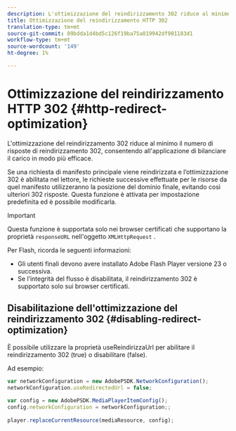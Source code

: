 ```yaml
---
description: L'ottimizzazione del reindirizzamento 302 riduce al minimo il numero di risposte di reindirizzamento 302, consentendo all'applicazione di bilanciare il carico in modo più efficace.
title: Ottimizzazione del reindirizzamento HTTP 302
translation-type: tm+mt
source-git-commit: 89bdda1d4bd5c126f19ba75a819942df901183d1
workflow-type: tm+mt
source-wordcount: '149'
ht-degree: 1%

---
```



# Ottimizzazione del reindirizzamento HTTP 302 {#http-redirect-optimization}

L&#39;ottimizzazione del reindirizzamento 302 riduce al minimo il numero di risposte di reindirizzamento 302, consentendo all&#39;applicazione di bilanciare il carico in modo più efficace.

Se una richiesta di manifesto principale viene reindirizzata e l’ottimizzazione 302 è abilitata nel lettore, le richieste successive effettuate per le risorse da quel manifesto utilizzeranno la posizione del dominio finale, evitando così ulteriori 302 risposte. Questa funzione è attivata per impostazione predefinita ed è possibile modificarla.

>[!IMPORTANT]
>
>Questa funzione è supportata solo nei browser certificati che supportano la proprietà `responseURL` nell&#39;oggetto `XMLHttpRequest` .

Per Flash, ricorda le seguenti informazioni:

* Gli utenti finali devono avere installato Adobe Flash Player versione 23 o successiva.
* Se l’integrità del flusso è disabilitata, il reindirizzamento 302 è supportato solo sui browser certificati.

## Disabilitazione dell&#39;ottimizzazione del reindirizzamento 302 {#disabling-redirect-optimization}

È possibile utilizzare la proprietà useReindirizzaUrl per abilitare il reindirizzamento 302 (true) o disabilitare (false).

Ad esempio:

```js
var networkConfiguration = new AdobePSDK.NetworkConfiguration(); 
networkConfiguration.useRedirectedUrl = false; 
 
var config = new AdobePSDK.MediaPlayerItemConfig(); 
config.networkConfiguration = networkConfiguration;; 
 
player.replaceCurrentResource(mediaResource, config);
```
